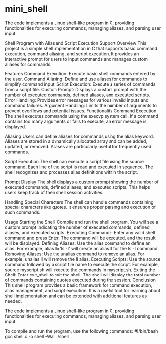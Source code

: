 # mini_shell
The code implements a Linux shell-like program in C, providing functionalities for executing commands, managing aliases, and parsing user input.

Shell Program with Alias and Script Execution Support
Overview
This project is a simple shell implementation in C that supports basic command execution, command aliasing, and script execution. It provides an interactive prompt for users to input commands and manages custom aliases for commands.

Features
Command Execution: Execute basic shell commands entered by the user.
Command Aliasing: Define and use aliases for commands to simplify command input.
Script Execution: Execute a series of commands from a script file.
Custom Prompt: Displays a custom prompt with the number of executed commands, defined aliases, and executed scripts.
Error Handling: Provides error messages for various invalid inputs and command failures.
Argument Handling: Limits the number of arguments to prevent overflows and potential issues.
Functionality
Command Execution
The shell executes commands using the execvp system call. If a command contains too many arguments or fails to execute, an error message is displayed.

Aliasing
Users can define aliases for commands using the alias keyword. Aliases are stored in a dynamically allocated array and can be added, updated, or removed. Aliases are particularly useful for frequently used commands.

Script Execution
The shell can execute a script file using the source command. Each line of the script is read and executed in sequence. The shell recognizes and processes alias definitions within the script.

Prompt Display
The shell displays a custom prompt showing the number of executed commands, defined aliases, and executed scripts. This helps users keep track of their shell session activities.

Handling Special Characters
The shell can handle commands containing special characters like quotes. It ensures proper parsing and execution of such commands.

Usage
Starting the Shell: Compile and run the shell program. You will see a custom prompt indicating the number of executed commands, defined aliases, and executed scripts.
Executing Commands: Enter any valid shell command and press Enter. The command will be executed, and the result will be displayed.
Defining Aliases: Use the alias command to define an alias. For example, alias ll='ls -l' will create an alias ll for the ls -l command.
Removing Aliases: Use the unalias command to remove an alias. For example, unalias ll will remove the ll alias.
Executing Scripts: Use the source command followed by a script file name to execute the script. For example, source myscript.sh will execute the commands in myscript.sh.
Exiting the Shell: Enter exit_shell to exit the shell. The shell will display the total number of commands containing quotes executed during the session.
Conclusion
This shell program provides a basic framework for command execution, alias management, and script execution. It is a useful tool for learning about shell implementation and can be extended with additional features as needed.

The code implements a Linux shell-like program in C, providing functionalities for executing commands, managing aliases, and parsing user input.

To compile and run the program, use the following commands:
#!/bin/bash
gcc shell.c -o shell -Wall
./shell
